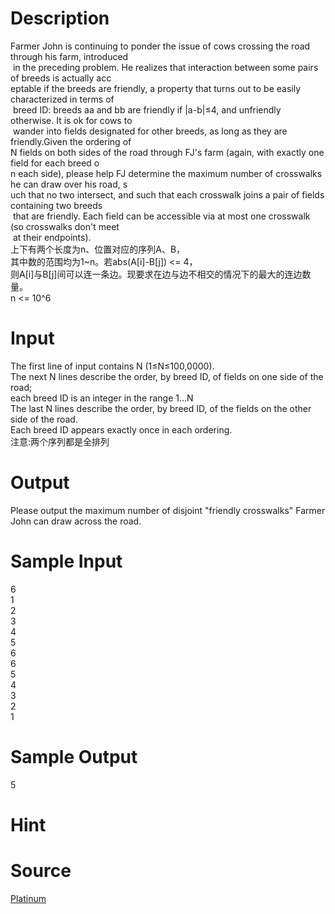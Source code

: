 
# Description

<div class="content"><div>Farmer John is continuing to ponder the issue of cows crossing the road through his farm, introduced</div>
<div> in the preceding problem. He realizes that interaction between some pairs of breeds is actually acc</div>
<div>eptable if the breeds are friendly, a property that turns out to be easily characterized in terms of</div>
<div> breed ID: breeds aa and bb are friendly if |a-b|≤4, and unfriendly otherwise. It is ok for cows to</div>
<div> wander into fields designated for other breeds, as long as they are friendly.Given the ordering of </div>
<div>N fields on both sides of the road through FJ&#39;s farm (again, with exactly one field for each breed o</div>
<div>n each side), please help FJ determine the maximum number of crosswalks he can draw over his road, s</div>
<div>uch that no two intersect, and such that each crosswalk joins a pair of fields containing two breeds</div>
<div> that are friendly. Each field can be accessible via at most one crosswalk (so crosswalks don&#39;t meet</div>
<div> at their endpoints).</div>
<div>
<div>上下有两个长度为n、位置对应的序列A、B，</div>
<div>其中数的范围均为1~n。若abs(A[i]-B[j]) &lt;= 4，</div>
<div>则A[i]与B[j]间可以连一条边。现要求在边与边不相交的情况下的最大的连边数量。</div>
<div>n &lt;= 10^6</div>
</div>
<div></div>
<p></p></div>

# Input

<div class="content"><div>The first line of input contains N (1≤N≤100,0000). </div>
<div>The next N lines describe the order, by breed ID, of fields on one side of the road; </div>
<div>each breed ID is an integer in the range 1…N </div>
<div>The last N lines describe the order, by breed ID, of the fields on the other side of the road. </div>
<div>Each breed ID appears exactly once in each ordering.</div>
<div>注意:<span style="font-family: arial, verdana, helvetica, sans-serif;">两个序列都是全排列</span></div>
<div></div>
<p></p></div>

# Output

<div class="content"><div>Please output the maximum number of disjoint &#34;friendly crosswalks&#34; Farmer John can draw across the road.</div>
<div></div>
<p></p></div>

# Sample Input

<div class="content"><span class="sampledata">6<br/>
1<br/>
2<br/>
3<br/>
4<br/>
5<br/>
6<br/>
6<br/>
5<br/>
4<br/>
3<br/>
2<br/>
1</span></div>

# Sample Output

<div class="content"><span class="sampledata">5</span></div>

# Hint

<div class="content"><p></p></div>

# Source

<div class="content"><p><a href="problemset.php?search=Platinum">Platinum</a></p></div>

